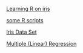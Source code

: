 [Learning R on iris](https://rpubs.com/moeransm/intro-iris)

[some R scripts](https://sites.google.com/site/rosatrancoso/home/late-night-scripts/r-scripts)

[Iris Data Set](https://archive.ics.uci.edu/ml/datasets/iris)

[Multiple (Linear) Regression](https://www.statmethods.net/stats/regression.html)